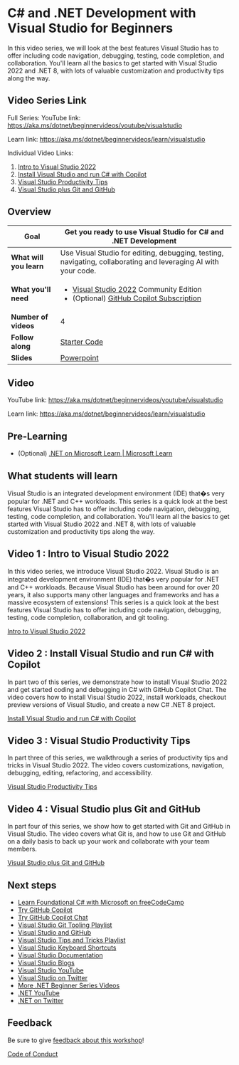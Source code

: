 # C# and .NET Development with Visual Studio for Beginners

In this video series, we will look at the best features Visual Studio has to offer including code navigation, debugging, testing, code completion, and collaboration. You'll learn all the basics to get started with Visual Studio 2022 and .NET 8, with lots of valuable customization and productivity tips along the way.

## Video Series Link

Full Series:
YouTube link: https://aka.ms/dotnet/beginnervideos/youtube/visualstudio 

Learn link: https://aka.ms/dotnet/beginnervideos/learn/visualstudio

Individual Video Links:
1. [Intro to Visual Studio 2022](https://youtu.be/gf1dutyveAY)
1. [Install Visual Studio and run C# with Copilot](https://youtu.be/Visas5_Lc0Q)
1. [Visual Studio Productivity Tips](https://youtu.be/FqnNCOg2sP0)
1. [Visual Studio plus Git and GitHub](https://youtu.be/ZEsmBfJlBDI)

## Overview


| **Goal**              | Get you ready to use Visual Studio for C# and .NET Development                                    |
| ----------------------------- | --------------------------------------------------------------------- |
| **What will you learn**       | Use Visual Studio for editing, debugging, testing, navigating, collaborating and leveraging AI with your code.                                        |
| **What you'll need**          | <ul><li>[Visual Studio 2022](https://visualstudio.microsoft.com/) Community Edition </li><li>(Optional) [GitHub Copilot Subscription](https://github.com/features/copilot?utm_source=vscom&utm_medium=hero&utm_campaign=cta-get#pricing)</li></ul> |
| **Number of videos**                  | 4                                                                |
| **Follow along**                  | [Starter Code]("./sample-code)                                                                |
| **Slides** | [Powerpoint](git-and-github-slides.pptx) 
                         
## Video

YouTube link: https://aka.ms/dotnet/beginnervideos/youtube/visualstudio 

Learn link: https://aka.ms/dotnet/beginnervideos/learn/visualstudio

## Pre-Learning

- (Optional) [.NET on Microsoft Learn | Microsoft Learn](https://learn.microsoft.com/en-us/training/dotnet/?WT.mc_id=friends-0000-jamont)

## What students will learn

Visual Studio is an integrated development environment (IDE) that�s very popular for .NET and C++ workloads. This series is a quick look at the best features Visual Studio has to offer including code navigation, debugging, testing, code completion, and collaboration. You'll learn all the basics to get started with Visual Studio 2022 and .NET 8, with lots of valuable customization and productivity tips along the way.

## Video 1 : Intro to Visual Studio 2022

In this video series, we introduce Visual Studio 2022. Visual Studio is an integrated development environment (IDE) that�s very popular for .NET and C++ workloads. Because Visual Studio has been around for over 20 years, it also supports many other languages and frameworks and has a massive ecosystem of extensions! This series is a quick look at the best features Visual Studio has to offer including code navigation, debugging, testing, code completion, collaboration, and git tooling.

[Intro to Visual Studio 2022](https://youtu.be/gf1dutyveAY)

## Video 2 : Install Visual Studio and run C# with Copilot

In part two of this series, we demonstrate how to install Visual Studio 2022 and get started coding and debugging in C# with GitHub Copilot Chat. The video covers how to install Visual Studio 2022, install workloads, checkout preview versions of Visual Studio, and create a new C# .NET 8 project.

[Install Visual Studio and run C# with Copilot](https://youtu.be/Visas5_Lc0Q)

## Video 3 : Visual Studio Productivity Tips

In part three of this series, we walkthrough a series of productivity tips and tricks in Visual Studio 2022. The video covers customizations, navigation, debugging, editing, refactoring, and accessibility.

[Visual Studio Productivity Tips](https://youtu.be/FqnNCOg2sP0)

## Video 4 : Visual Studio plus Git and GitHub 

In part four of this series, we show how to get started with Git and GitHub in Visual Studio. The video covers what Git is, and how to use Git and GitHub on a daily basis to back up your work and collaborate with your team members.

[Visual Studio plus Git and GitHub](https://youtu.be/ZEsmBfJlBDI)

## Next steps
- [Learn Foundational C# with Microsoft on freeCodeCamp](https://www.freecodecamp.org/learn/foundational-c-sharp-with-microsoft/)
- [Try GitHub Copilot](https://marketplace.visualstudio.com/items?itemName=GitHub.copilotvs)
- [Try GitHub Copilot Chat](https://marketplace.visualstudio.com/items?itemName=GitHub.copilot-chat)
- [Visual Studio Git Tooling Playlist](https://www.youtube.com/playlist?list=PLReL099Y5nRdR6_HrC79ABbkXZp2MP5Ku)
- [Visual Studio and GitHub](https://visualstudio.microsoft.com/vs/github/)
- [Visual Studio Tips and Tricks Playlist](https://www.youtube.com/playlist?list=PLReL099Y5nRc-zbaFbf0aNcIamBQujOxP)
- [Visual Studio Keyboard Shortcuts](https://learn.microsoft.com/en-us/visualstudio/ide/default-keyboard-shortcuts-in-visual-studio?view=vs-2022)
- [Visual Studio Documentation](https://learn.microsoft.com/en-us/visualstudio/windows/?view=vs-2022)
- [Visual Studio Blogs](https://devblogs.microsoft.com/visualstudio/)
- [Visual Studio YouTube](https://www.youtube.com/@visualstudio)
- [Visual Studio on Twitter](https://twitter.com/visualstudio)
- [More .NET Beginner Series Videos](https://dot.net/videos) 
- [.NET YouTube](https://youtube.com/dotnet)
- [.NET on Twitter](https://twitter.com/dotnet) 

## Feedback

Be sure to give [feedback about this workshop](https://aka.ms/dotnet/beginnervideos/feedback)!

[Code of Conduct](../CODE_OF_CONDUCT.md)

